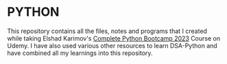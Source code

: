 # PYTHON
This repository contains all the files, notes and programs that I created while taking Elshad Karimov's [Complete Python Bootcamp 2023](https://www.udemy.com/course/python-foreveryone/) Course on Udemy. I have also used various other resources to learn DSA-Python and have combined all my learnings into this repository.
